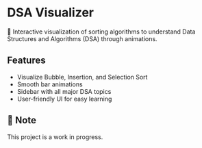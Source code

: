 # DSA Visualizer

🚀 Interactive visualization of sorting algorithms to understand Data Structures and Algorithms (DSA) through animations.

## Features
- Visualize Bubble, Insertion, and Selection Sort
- Smooth bar animations
- Sidebar with all major DSA topics
- User-friendly UI for easy learning

## 📌 Note
This project is a work in progress. 


